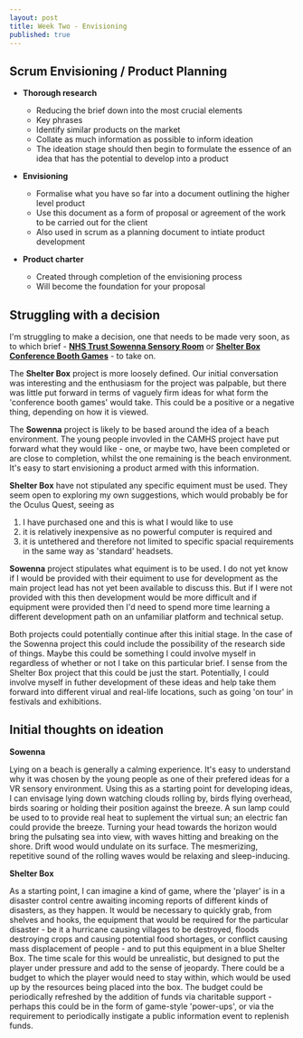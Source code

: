 ```yaml
---
layout: post
title: Week Two - Envisioning
published: true
---
```


## Scrum Envisioning / Product Planning

* **Thorough research**
    * Reducing the brief down into the most crucial elements
    * Key phrases
    * Identify similar products on the market
    * Collate as much information as possible to inform ideation
    * The ideation stage should then begin to formulate the essence of an idea that has the potential to develop into a product

* **Envisioning** 
    * Formalise what you have so far into a document outlining the higher level product
    * Use this document as a form of proposal or agreement of the work to be carried out for the client
    * Also used in scrum as a planning document to intiate product development

* **Product charter**
    * Created through completion of the envisioning process
    * Will become the foundation for your proposal 




## Struggling with a decision

I'm struggling to make a decision, one that needs to be made very soon, as to which brief - [**NHS Trust Sowenna Sensory Room**](https://sowenna.cornwallft.nhs.uk/) or [**Shelter Box Conference Booth Games**](https://www.shelterbox.org/) - to take on. 

The **Shelter Box** project is more loosely defined. Our initial conversation was interesting and the enthusiasm for the project was palpable, but there was little put forward in terms of vaguely firm ideas for what form the 'conference booth games' would take. This could be a positive or a negative thing, depending on how it is viewed.

The **Sowenna** project is likely to be based around the idea of a beach environment. The young people invovled in the CAMHS project have put forward what they would like - one, or maybe two, have been completed or are close to completion, whilst the one remaining is the beach environment. It's easy to start envisioning a product armed with this information.

**Shelter Box** have not stipulated any specific equiment must be used. They seem open to exploring my own suggestions, which would probably be for the Oculus Quest, seeing as 
1. I have purchased one and this is what I would like to use 
2. it is relatively inexpensive as no powerful computer is required and 
3. it is untethered and therefore not limited to specific spacial requirements in the same way as 'standard' headsets.

**Sowenna** project stipulates what equiment is to be used. I do not yet know if I would be provided with their equiment to use for development as the main project lead has not yet been available to discuss this. But if I were not provided with this then development would be more difficult and if equipment were provided then I'd need to spend more time learning a different development path on an unfamiliar platform and technical setup.

Both projects could potentially continue after this initial stage. In the case of the Sowenna project this could include the possibility of the research side of things. Maybe this could be something I could involve myself in regardless of whether or not I take on this particular brief. I sense from the Shelter Box project that this could be just the start. Potentially, I could involve myself in futher development of these ideas and help take them forward into different virual and real-life locations, such as going 'on tour' in festivals and exhibitions.


## Initial thoughts on ideation

**Sowenna**

Lying on a beach is generally a calming experience. It's easy to understand why it was chosen by the young people as one of their prefered ideas for a VR sensory environment. Using this as a starting point for developing ideas, I can envisage lying down watching clouds rolling by, birds flying overhead, birds soaring or holding their position against the breeze. A sun lamp could be used to to provide real heat to suplement the virtual sun; an electric fan could provide the breeze. Turning your head towards the horizon would bring the pulsating sea into view, with waves hitting and breaking on the shore. Drift wood would undulate on its surface. The mesmerizing, repetitive sound of the rolling waves would be relaxing and sleep-inducing.

**Shelter Box**

As a starting point, I can imagine a kind of game, where the 'player' is in a disaster control centre awaiting incoming reports of different kinds of disasters, as they happen. It would be necessary to quickly grab, from shelves and hooks, the equipment that would be required for the particular disaster - be it a hurricane causing villages to be destroyed, floods destroying crops and causing potential food shortages, or conflict causing mass displacement of people - and to put this equipment in a blue Shelter Box. The time scale for this would be unrealistic, but designed to put the player under pressure and add to the sense of jeopardy. There could be a budget to which the player would need to stay within, which would be used up by the resources being placed into the box. The budget could be periodically refreshed by the addition of funds via charitable support - perhaps this could be in the form of game-style 'power-ups', or via the requirement to periodically instigate a public information event to replenish funds.


